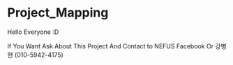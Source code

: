 # Project_Mapping

Hello Everyone :D

If You Want Ask About This Project And Contact to NEFUS Facebook Or 강병현 (010-5942-4175)
